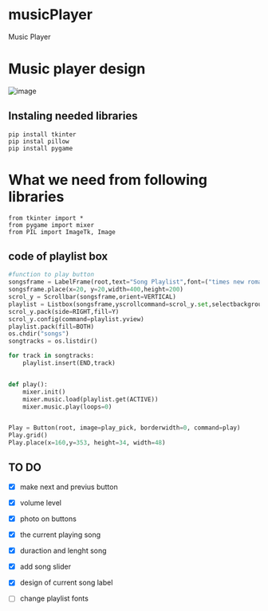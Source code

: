 # musicPlayer
Music Player

# Music player design

![image](https://user-images.githubusercontent.com/76879087/133936448-e1b35fad-8b72-4d54-b303-abd48b003a7f.png)


## Instaling needed libraries
```
pip install tkinter
pip instal pillow
pip install pygame
```


# What we need from following libraries
```
from tkinter import *
from pygame import mixer
from PIL import ImageTk, Image
```


## code of playlist box
```Python
#function to play button
songsframe = LabelFrame(root,text="Song Playlist",font=("times new roman",15,"bold"),bg="grey",fg="white",bd=5,relief=GROOVE)
songsframe.place(x=20, y=20,width=400,height=200)
scrol_y = Scrollbar(songsframe,orient=VERTICAL)
playlist = Listbox(songsframe,yscrollcommand=scrol_y.set,selectbackground="gold",selectmode=SINGLE,font=("times new roman",12,"bold"),bg="silver",fg="navyblue",bd=5,relief=GROOVE)
scrol_y.pack(side=RIGHT,fill=Y)
scrol_y.config(command=playlist.yview)
playlist.pack(fill=BOTH)
os.chdir("songs")
songtracks = os.listdir()

for track in songtracks:
	playlist.insert(END,track)


def play():
	mixer.init()
	mixer.music.load(playlist.get(ACTIVE))
	mixer.music.play(loops=0)


Play = Button(root, image=play_pick, borderwidth=0, command=play)
Play.grid()
Play.place(x=160,y=353, height=34, width=48)
```



## TO DO

- [x] make next and previus button
- [x] volume level 
- [x] photo on buttons 
- [x] the current playing song
- [x] duraction and lenght song 
- [x] add song slider
- [x] design of current song label
- [ ] change playlist fonts



